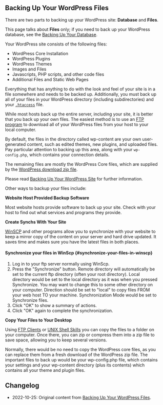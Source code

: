 ## Backing Up Your WordPress Files

There are two parts to backing up your WordPress site: **Database** and **Files**.

This page talks about **Files** only; if you need to back up your WordPress database, see the [Backing Up Your Database](https://developer.wordpress.org/advanced-administration/security/backup/database/).

Your WordPress site consists of the following files:

* WordPress Core Installation
* WordPress Plugins
* WordPress Themes
* Images and Files
* Javascripts, PHP scripts, and other code files
* Additional Files and Static Web Pages

Everything that has anything to do with the look and feel of your site is in a file somewhere and needs to be backed up. Additionally, you must back up all of your files in your WordPress directory (including subdirectories) and your [`.htaccess`](https://wordpress.org/documentation/article/wordpress-glossary/#.htaccess) file.

While most hosts back up the entire server, including your site, it is better that you back up your own files. The easiest method is to use an [FTP program](https://developer.wordpress.org/advanced-administration/upgrade/ftp/) to download all of your WordPress files from your host to your local computer.

By default, the files in the directory called wp-content are your own user-generated content, such as edited themes, new plugins, and uploaded files. Pay particular attention to backing up this area, along with your `wp-config.php`, which contains your connection details.

The remaining files are mostly the WordPress Core files, which are supplied by the [WordPress download zip file](https://wordpress.org/download/).

Please read [Backing Up Your WordPress Site](https://developer.wordpress.org/advanced-administration/security/backup/#backing-up-your-wordpress-site) for further information.

Other ways to backup your files include:

**Website Host Provided Backup Software**

Most website hosts provide software to back up your site. Check with your host to find out what services and programs they provide.

**Create Synchs With Your Site**

[WinSCP](https://winscp.net/eng/index.php) and other programs allow you to synchronize with your website to keep a mirror copy of the content on your server and hard drive updated. It saves time and makes sure you have the latest files in both places.

#### Synchronize your files in WinScp {#synchronize-your-files-in-winscp}

1. Log in to your ftp server normally using WinScp.
2. Press the "Synchronize" button. Remote directory will automatically be set to the current ftp directory (often your root directory). Local directory would be set to the local directory as it was when you pressed Synchronize. You may want to change this to some other directory on your computer. Direction should be set to "local" to copy files FROM your web host TO your machine. Synchronization Mode would be set to Synchronize files.
3. Click "OK" to show a summary of actions.
4. Click "OK" again to complete the synchronization.

**Copy Your Files to Your Desktop**

Using [FTP Clients](https://developer.wordpress.org/advanced-administration/upgrade/ftp/) or [UNIX Shell Skills](https://codex.wordpress.org/UNIX_Shell_Skills) you can copy the files to a folder on your computer. Once there, you can zip or compress them into a zip file to save space, allowing you to keep several versions.

Normally, there would be no need to copy the WordPress core files, as you can replace them from a fresh download of the WordPress zip file. The important files to back up would be your wp-config.php file, which contains your settings and your wp-content directory (plus its contents) which contains all your theme and plugin files.

## Changelog

- 2022-10-25: Original content from [Backing Up Your WordPress Files](https://wordpress.org/documentation/article/backing-up-your-wordpress-files/).
